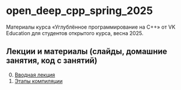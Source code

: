 # open_deep_cpp_spring_2025
Материалы курса «Углублённое программирование на C++» от VK Education для студентов открытого курса, весна 2025.

## Лекции и материалы (слайды, домашние занятия, код с занятий)
00. [Вводная лекция](lesson-00)
01. [Этапы компиляции](lesson-01)
